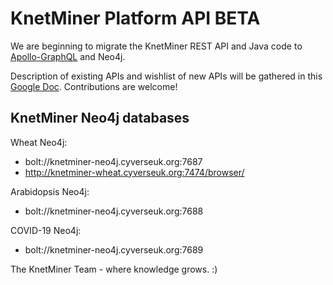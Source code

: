 # KnetMiner Platform API BETA

We are beginning to migrate the KnetMiner REST API and Java code to [Apollo-GraphQL](https://www.apollographql.com/) and Neo4j.

Description of existing APIs and wishlist of new APIs will be gathered in this [Google Doc](https://docs.google.com/document/d/1KyZaBwq0uLnK9NIArIytRrI1CN6xZ5hkG21Nro1KyCo/edit?usp=sharing). Contributions are welcome!


## KnetMiner Neo4j databases

Wheat Neo4j:
 - bolt://knetminer-neo4j.cyverseuk.org:7687
 - http://knetminer-wheat.cyverseuk.org:7474/browser/

Arabidopsis Neo4j:
 - bolt://knetminer-neo4j.cyverseuk.org:7688

COVID-19 Neo4j:
 - bolt://knetminer-neo4j.cyverseuk.org:7689




The KnetMiner Team - where knowledge grows. :)

